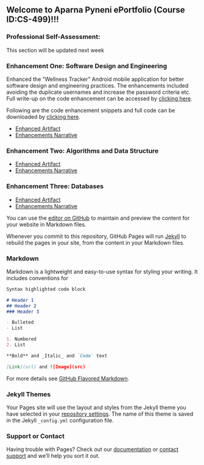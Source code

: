 ## Welcome to Aparna Pyneni ePortfolio (Course ID:CS-499)!!!

### Professional Self-Assessment:

This section will be updated next week 


### Enhancement One: Software Design and Engineering
Enhanced the “Wellness Tracker” Android mobile application for better software design and engineering practices. The enhancements included avoiding the duplicate usernames and increase the password criteria etc. Full write-up on the code enhancement can be accessed by [clicking here](https://github.com/apyneni1/eportfolio/blob/c70ee92988776833762da71fe52d827f55c3b973/3.2%20Milestone%20Two%20Narrative.docx).

Following are the code enhancement snippets and full code can be downloaded by [clicking here](https://github.com/apyneni1/eportfolio/blob/c70ee92988776833762da71fe52d827f55c3b973/3.2%20Milestone%20Two%20Narrative.docx).


- [Enhanced Artifact](https://github.com/apyneni1/eportfolio/blob/c70ee92988776833762da71fe52d827f55c3b973/3.2%20Milestone%20Two%20Narrative.docx)
- [Enhancements Narrative](https://github.com/apyneni1/eportfolio/blob/c70ee92988776833762da71fe52d827f55c3b973/MyApplication.zip)

### Enhancement Two: Algorithms and Data Structure

- [Enhanced Artifact](https://github.com/apyneni1/eportfolio/blob/c70ee92988776833762da71fe52d827f55c3b973/4.2%20Narrative.docx)
- [Enhancements Narrative](https://github.com/apyneni1/eportfolio/blob/c70ee92988776833762da71fe52d827f55c3b973/4.2%20Security%20Policy.docx)

### Enhancement Three: Databases 

- [Enhanced Artifact](https://github.com/apyneni1/eportfolio/blob/c70ee92988776833762da71fe52d827f55c3b973/5.2%20Narrative.docx)
- [Enhancements Narrative](https://github.com/apyneni1/eportfolio/blob/c70ee92988776833762da71fe52d827f55c3b973/queries.txt)

You can use the [editor on GitHub](https://github.com/apyneni1/eportfolio/edit/gh-pages/index.md) to maintain and preview the content for your website in Markdown files.

Whenever you commit to this repository, GitHub Pages will run [Jekyll](https://jekyllrb.com/) to rebuild the pages in your site, from the content in your Markdown files.

### Markdown

Markdown is a lightweight and easy-to-use syntax for styling your writing. It includes conventions for

```markdown
Syntax highlighted code block

# Header 1
## Header 2
### Header 3

- Bulleted
- List

1. Numbered
2. List

**Bold** and _Italic_ and `Code` text

[Link](url) and ![Image](src)
```

For more details see [GitHub Flavored Markdown](https://guides.github.com/features/mastering-markdown/).

### Jekyll Themes

Your Pages site will use the layout and styles from the Jekyll theme you have selected in your [repository settings](https://github.com/apyneni1/eportfolio/settings/pages). The name of this theme is saved in the Jekyll `_config.yml` configuration file.

### Support or Contact

Having trouble with Pages? Check out our [documentation](https://docs.github.com/categories/github-pages-basics/) or [contact support](https://support.github.com/contact) and we’ll help you sort it out.
